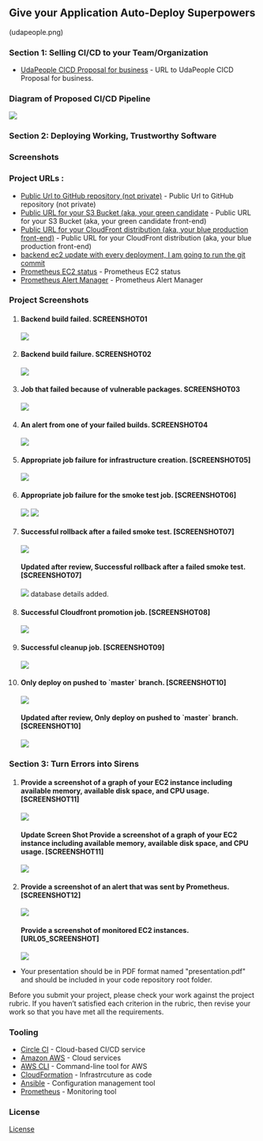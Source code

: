 ## Give your Application Auto-Deploy Superpowers
(udapeople.png)


### Section 1: Selling CI/CD to your Team/Organization

- [UdaPeople CICD Proposal for business](https://github.com/rupesh291/udacity-cicd-project/ScreenShots/UdacityCICDproposal.pdf) - URL to UdaPeople CICD Proposal for business.

<h3>Diagram of Proposed CI/CD Pipeline </h3>
<img src="./ScreenShots/pipeline.png">

### Section 2: Deploying Working, Trustworthy Software
<h3 href="#Screenshots">Screenshots</h3>


### Project URLs :
- [Public Url to GitHub repository (not private)](https://github.com/rupesh291/udacity-cicd-project/) - Public Url to GitHub repository (not private)
- [ Public URL for your S3 Bucket (aka, your green candidate](http://udapeople-6a42cce.s3-website.us-east-1.amazonaws.com/#/employees) - Public URL for your S3 Bucket (aka, your green candidate front-end) 
- [Public URL for your CloudFront distribution (aka, your blue production front-end)](http://d2gaubmerxan3c.cloudfront.net/#/employees) - Public URL for your CloudFront distribution (aka, your blue production front-end)
- [backend ec2 update with every deployment, I am going to run the git commit](http://54.175.47.107:3030/api/status) 
- [Prometheus EC2 status](http://ec2-54-167-29-21.compute-1.amazonaws.com:9090/targets) - Prometheus EC2 status
- [Prometheus Alert Manager](http://ec2-54-167-29-21.compute-1.amazonaws.com:9093/#/alerts) - Prometheus Alert Manager
  
<h3 href="#Screenshots">Project Screenshots</h3>
<ol>
<li>
  <h4>Backend build failed. SCREENSHOT01 </h4>
  <img src="./ScreenShots/Screenshot01_Bankend_build_failed.png">
</li>
 <li>
  <h4>Backend build failure. SCREENSHOT02 </h4>
  <img src="./ScreenShots/Screenshot02_Test_backend_failure.png">
</li>
 <li>
  <h4>Job that failed because of vulnerable packages. SCREENSHOT03 </h4>
  <img src="./ScreenShots/Screenshot03_Scan_backend_failure.png">
</li>
 <li>
  <h4>An alert from one of your failed builds. SCREENSHOT04 </h4>
  <img src="./ScreenShots/Screenshot04EmailAlert.png">
</li>
 <li>
  <h4>Appropriate job failure for infrastructure creation. [SCREENSHOT05] </h4>
  <img src="./ScreenShots/Screenshot05Ec2AMIfailure.png">
</li>
 <li>
  <h4>Appropriate job failure for the smoke test job. [SCREENSHOT06] </h4>
  <img src="./ScreenShots/Screenshot06Destoryinfraatfailure.png">
  <img src="./ScreenShots/Screenshot07Smoktestfailure.png">
</li>
 <li>
  <h4>Successful rollback after a failed smoke test. [SCREENSHOT07] </h4>
  <img src="./ScreenShots/Screenshot08Rollbackonfailure.png">
  <h4>Updated after review, Successful rollback after a failed smoke test. [SCREENSHOT07] </h4>
  <img src="./ScreenShots/Screenshot08Rollbackonfailure_afterfix.png">
  database details added.
</li>
 <li>
  <h4>Successful Cloudfront promotion job. [SCREENSHOT08] </h4>
  <img src="./ScreenShots/Screenshot09CloudFrontdistribution.png">
</li>
 <li>
  <h4>Successful cleanup job. [SCREENSHOT09] </h4>
  <img src="./ScreenShots/Screenshot10Cleanup.png">
</li>
 <li>
  <h4>Only deploy on pushed to `master` branch. [SCREENSHOT10] </h4>
  <img src="./ScreenShots/Screenshot11Masterbranch.png">
  <h4>Updated after review, Only deploy on pushed to `master` branch. [SCREENSHOT10] </h4>
  <img src="./ScreenShots/Screenshot11Devbranch.png">
</li>
</ol> 

### Section 3: Turn Errors into Sirens
 <ol> 
 <li>
  <h4>Provide a screenshot of a graph of your EC2 instance including available memory, available disk space, and CPU usage. [SCREENSHOT11] </h4>
  <img src="./ScreenShots/Screenshot121MemFree.png">
  <h4>Update Screen Shot Provide a screenshot of a graph of your EC2 instance including available memory, available disk space, and CPU usage. [SCREENSHOT11] </h4>
  <img src="./ScreenShots/Screenshot12MemFree.png"> 
</li>
 <li>
  <h4>Provide a screenshot of an alert that was sent by Prometheus. [SCREENSHOT12] </h4>
  <img src="./ScreenShots/Screenshot13Alerts.png">
    <h4>Provide a screenshot of monitored EC2 instances.  [URL05_SCREENSHOT] </h4>
  <img src="./ScreenShots/Screenshot122TargetServers.png">
</li>
</ol>  

- Your presentation should be in PDF format named "presentation.pdf" and should be included in your code repository root folder. 

Before you submit your project, please check your work against the project rubric. If you haven’t satisfied each criterion in the rubric, then revise your work so that you have met all the requirements. 

### Tooling
- [Circle CI](www.circleci.com) - Cloud-based CI/CD service
- [Amazon AWS](https://aws.amazon.com/) - Cloud services
- [AWS CLI](https://aws.amazon.com/cli/) - Command-line tool for AWS
- [CloudFormation](https://aws.amazon.com/cloudformation/) - Infrastrcuture as code
- [Ansible](https://www.ansible.com/) - Configuration management tool
- [Prometheus](https://prometheus.io/) - Monitoring tool

### License

[License](LICENSE.md)
